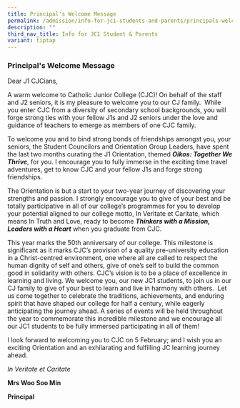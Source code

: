 ```yaml
---
title: Principal's Welcome Message
permalink: /admission/info-for-jc1-students-and-parents/principals-welcome-message/
description: ""
third_nav_title: Info for JC1 Student & Parents
variant: tiptap
---
```

<h3><strong>Principal's Welcome Message</strong></h3>
<p>Dear J1 CJCians,</p>
<p>A warm welcome to Catholic Junior College (CJC)! On behalf of the staff
and J2 seniors, it is my pleasure to welcome you to our CJ family.&nbsp;
While you enter CJC from a diversity of secondary school backgrounds, you
will forge strong ties with your fellow J1s and J2 seniors under the love
and guidance of teachers to emerge as members of one CJC family.</p>
<p>To welcome you and to bind strong bonds of friendships amongst you, your
seniors, the Student Councilors and Orientation Group Leaders, have spent
the last two months curating the J1 Orientation, themed <strong><em>Oikos: Together We Thrive</em></strong>,
for you. I encourage you to fully immerse in the exciting time travel adventures,
get to know CJC and your fellow J1s and forge strong friendships.</p>
<p>The Orientation is but a start to your two-year journey of discovering
your strengths and passion. I strongly encourage you to give of your best
and be totally participative in all of our college’s programmes for you
to develop your potential aligned to our college motto, In Veritate et
Caritate, which means In Truth and Love, ready to become <strong><em>Thinkers with a Mission, Leaders with a Heart</em></strong> when
you graduate from CJC.</p>
<p>This year marks the 50th anniversary of our college. This milestone is
significant as it marks CJC’s provision of a quality pre-university education
in a Christ-centred environment, one where all are called to respect the
human dignity of self and others, give of one’s self to build the common
good in solidarity with others. CJC’s vision is to be a place of excellence
in learning and living. We welcome you, our new JC1 students, to join us
in our CJ family to give of your best to learn and live in harmony with
others.&nbsp; Let us come together to celebrate the traditions, achievements,
and enduring spirit that have shaped our college for half a century, while
eagerly anticipating the journey ahead. A series of events will be held
throughout the year to commemorate this incredible milestone and we encourage
all our JC1 students to be fully immersed participating in all of them!</p>
<p>I look forward to welcoming you to CJC on 5 February; and I wish you an
exciting Orientation and an exhilarating and fulfilling JC learning journey
ahead.</p>
<p><em>In Veritate et Caritate</em>
</p>
<p><strong>Mrs Woo Soo Min</strong>
</p>
<p><strong>Principal</strong>
</p>